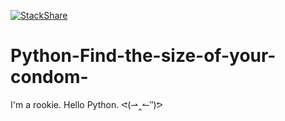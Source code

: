 [![StackShare](http://img.shields.io/badge/tech-stack-0690fa.svg?style=flat)](https://stackshare.io/JcsnP/find-your-condom-size)
# Python-Find-the-size-of-your-condom-
I'm a rookie. Hello Python. ᕙ(⇀‸↼‶)ᕗ
